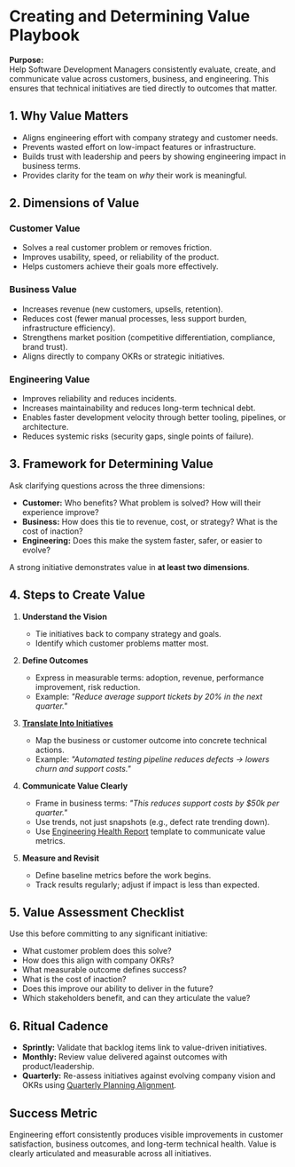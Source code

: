 # Creating and Determining Value Playbook

**Purpose:**  
Help Software Development Managers consistently evaluate, create, and communicate value across customers, business, and engineering. This ensures that technical initiatives are tied directly to outcomes that matter.

## 1. Why Value Matters
- Aligns engineering effort with company strategy and customer needs.  
- Prevents wasted effort on low-impact features or infrastructure.  
- Builds trust with leadership and peers by showing engineering impact in business terms.  
- Provides clarity for the team on *why* their work is meaningful.

## 2. Dimensions of Value

### Customer Value
- Solves a real customer problem or removes friction.  
- Improves usability, speed, or reliability of the product.  
- Helps customers achieve their goals more effectively.  

### Business Value
- Increases revenue (new customers, upsells, retention).  
- Reduces cost (fewer manual processes, less support burden, infrastructure efficiency).  
- Strengthens market position (competitive differentiation, compliance, brand trust).  
- Aligns directly to company OKRs or strategic initiatives.  

### Engineering Value
- Improves reliability and reduces incidents.  
- Increases maintainability and reduces long-term technical debt.  
- Enables faster development velocity through better tooling, pipelines, or architecture.  
- Reduces systemic risks (security gaps, single points of failure).  

## 3. Framework for Determining Value
Ask clarifying questions across the three dimensions:

- **Customer:** Who benefits? What problem is solved? How will their experience improve?  
- **Business:** How does this tie to revenue, cost, or strategy? What is the cost of inaction?  
- **Engineering:** Does this make the system faster, safer, or easier to evolve?  

A strong initiative demonstrates value in **at least two dimensions**.

## 4. Steps to Create Value
1. **Understand the Vision**  
   - Tie initiatives back to company strategy and goals.  
   - Identify which customer problems matter most.  

2. **Define Outcomes**  
   - Express in measurable terms: adoption, revenue, performance improvement, risk reduction.  
   - Example: *"Reduce average support tickets by 20% in the next quarter."*  

3. **[Translate Into Initiatives](./outcomes-to-initiatives.md)**  
   - Map the business or customer outcome into concrete technical actions.  
   - Example: *"Automated testing pipeline reduces defects → lowers churn and support costs."*  

4. **Communicate Value Clearly**  
   - Frame in business terms: *"This reduces support costs by $50k per quarter."*  
   - Use trends, not just snapshots (e.g., defect rate trending down).  
   - Use [Engineering Health Report](../communication-templates/03-engineering-health-report.md) template to communicate value metrics.  

5. **Measure and Revisit**  
   - Define baseline metrics before the work begins.  
   - Track results regularly; adjust if impact is less than expected.  

## 5. Value Assessment Checklist
Use this before committing to any significant initiative:

- What customer problem does this solve?  
- How does this align with company OKRs?  
- What measurable outcome defines success?  
- What is the cost of inaction?  
- Does this improve our ability to deliver in the future?  
- Which stakeholders benefit, and can they articulate the value?  

## 6. Ritual Cadence
- **Sprintly:** Validate that backlog items link to value-driven initiatives.  
- **Monthly:** Review value delivered against outcomes with product/leadership.  
- **Quarterly:** Re-assess initiatives against evolving company vision and OKRs using [Quarterly Planning Alignment](../communication-templates/07-quarterly-planning-alignment.md).  

## Success Metric
Engineering effort consistently produces visible improvements in customer satisfaction, business outcomes, and long-term technical health. Value is clearly articulated and measurable across all initiatives.